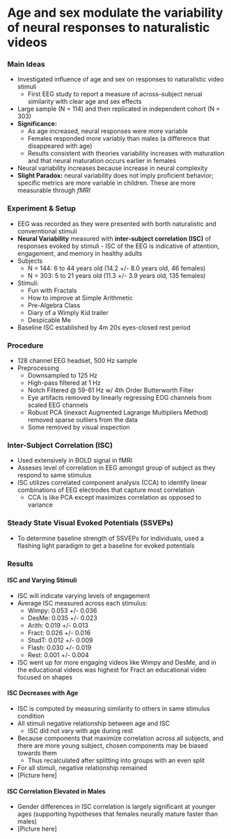 # Age and sex modulate the variability of neural responses to naturalistic videos 

### Main Ideas

- Investigated influence of age and sex on responses to naturalistic video stimuli
    - First EEG study to report a measure of across-subject nerual similarity with clear age and sex effects
- Large sample (N = 114) and then replicated in independent cohort (N = 303)
- **Significance:**
    - As age increased, neural responses were more variable
    - Females responded more variably than males (a difference that disappeared with age)
    - Results consistent with theories variability increases with maturation and  that neural maturation occurs earlier in females
- Neural variability increases because increase in neural complexity
- **Slight Paradox:** neural variability does not imply proficient behavior; specific metrics are more variable in children. These are more measurable through *fMRI*

### Experiment & Setup

- EEG was recorded as they were presented with borth naturalistic and converntional stimuli
- **Neural Variability** measured with **inter-subject correlation (ISC)** of responses evoked by stimuli
        - ISC of the EEG is indicative of attention, engagement, and memory in healthy adults
- Subjects
    - N = 144: 6 to 44 years old (14.2 +/- 8.0 years old, 46 females)
    - N = 303: 5 to 21 years old (11.3 +/- 3.9 years old, 135 females)
- Stimuli:
    - Fun with Fractals
    - How to improve at Simple Arithmetic
    - Pre-Algebra Class
    - Diary of a Wimply Kid trailer
    - Despicable Me
- Baseline ISC established by 4m 20s eyes-closed rest period

### Procedure

- 128 channel EEG headset, 500 Hz sample
- Preprocessing
    - Downsampled to 125 Hz
    - High-pass filtered at 1 Hz
    - Notch Filtered @ 59-61 Hz w/ 4th Order Butterworth Filter
    - Eye artifacts removed by linearly regressing EOG channels from scaled EEG channels
    - Robust PCA (inexact Augmented Lagrange Multipliers Method) removed sparse outliers from the data
    - Some removed by visual inspection

### Inter-Subject Correlation (ISC)

- Used extensively in BOLD signal in fMRI
- Asseses level of correlation in EEG amongst group of subject as they respond to same stimulus
- ISC utilizes correlated component analysis (CCA) to identify linear combinations of EEG electrodes that capture most correlation
    - CCA is like PCA except maximizes correlation as opposed to variance

### Steady State Visual Evoked Potentials (SSVEPs)

- To determine baseline strength of SSVEPs for individuals, used a flashing light paradigm to get a baseline for evoked potentials

### Results

#### ISC and Varying Stimuli

- ISC will indicate varying levels of engagement
- Average ISC measured across each stimulus:
    - Wimpy: 0.053 +/- 0.036
    - DesMe: 0.035 +/- 0.023
    - Arith: 0.019 +/- 0.013
    - Fract: 0.026 +/- 0.016
    - StudT: 0.012 +/- 0.009
    - Flash: 0.030 +/- 0.019
    - Rest: 0.001 +/- 0.004
- ISC went up for more engaging videos like Wimpy and DesMe, and in the educational videos was highest for Fract an educational video focused on shapes

#### ISC Decreases with Age

- ISC is computed by measuring similarity to others in same stimulus condition
- All stimuli negative relationship between age and ISC
    - ISC did not vary with age during rest
- Because components that maximize correlation across all subjects, and there are more young subject, chosen components may be biased towards them
    - Thus recalculated after splitting into groups with an even split
- For all stimuli, negative relationship remained
- [Picture here]

#### ISC Correlation Elevated in Males

- Gender differences in ISC correlation is largely significant at younger ages (supporting hypotheses that females neurally mature faster than males)
- [Picture here]


